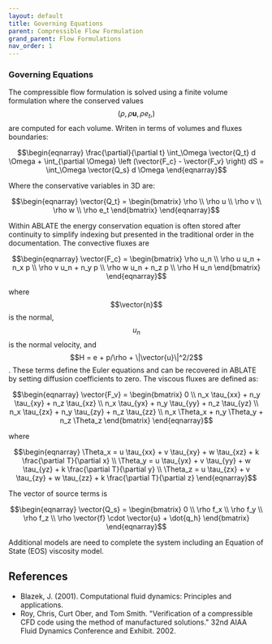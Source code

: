 ```yaml
---
layout: default
title: Governing Equations
parent: Compressible Flow Formulation
grand_parent: Flow Formulations
nav_order: 1
---
```


### Governing Equations
The compressible flow formulation is solved using a finite volume formulation where the conserved values $$(\rho, \rho\boldsymbol{u}, \rho e_t,)$$ are computed for each volume.  Writen in terms of volumes and fluxes boundaries:

$$\begin{eqnarray}
\frac{\partial}{\partial t} \int_\Omega \vector{Q_t} d \Omega + \int_{\partial \Omega} \left (\vector{F_c} - \vector{F_v} \right) dS = \int_\Omega \vector{Q_s} d \Omega
\end{eqnarray}$$

Where the conservative variables in 3D are:

$$\begin{eqnarray}
\vector{Q_t} = \begin{bmatrix} \rho \\ \rho u \\ \rho v \\ \rho w \\ \rho e_t \end{bmatrix}
\end{eqnarray}$$

Within ABLATE the energy conservation equation is often stored after continuity to simplify indexing but presented in the traditional order in the documentation. The convective fluxes are

$$\begin{eqnarray}
\vector{F_c} = \begin{bmatrix} \rho u_n \\ \rho u u_n + n_x p \\ \rho v u_n + n_y p \\ \rho w u_n + n_z p \\ \rho H u_n \end{bmatrix}
\end{eqnarray}$$

where $$\vector{n}$$ is the normal, $$u_n$$ is the normal velocity, and $$H = e + p/\rho + \|\vector{u}\|^2/2$$.  These terms define the Euler equations and can be recovered in ABLATE by setting diffusion coefficients to zero.  The viscous fluxes are defined as:

$$\begin{eqnarray}
\vector{F_v} = \begin{bmatrix}
    0 \\
    n_x \tau_{xx}  + n_y \tau_{xy} + n_z \tau_{xz} \\
    n_x \tau_{yx}  + n_y \tau_{yy} + n_z \tau_{yz} \\
    n_x \tau_{zx}  + n_y \tau_{zy} + n_z \tau_{zz} \\
    n_x \Theta_x   + n_y \Theta_y  + n_z \Theta_z 
\end{bmatrix} 
\end{eqnarray}$$

where

$$\begin{eqnarray}
\Theta_x = u \tau_{xx} + v \tau_{xy} + w \tau_{xz} + k \frac{\partial T}{\partial x} \\
\Theta_y = u \tau_{yx} + v \tau_{yy} + w \tau_{yz} + k \frac{\partial T}{\partial y} \\
\Theta_z = u \tau_{zx} + v \tau_{zy} + w \tau_{zz} + k \frac{\partial T}{\partial z}
\end{eqnarray}$$

The vector of source terms is

$$\begin{eqnarray}
\vector{Q_s} = \begin{bmatrix}
    0 \\
    \rho f_x \\
    \rho f_y \\
    \rho f_z \\
    \rho \vector{f} \cdot \vector{u} + \dot{q_h}
    \end{bmatrix}
\end{eqnarray}$$

Additional models are need to complete the system including an Equation of State (EOS) viscosity model.

## References
 - Blazek, J. (2001). Computational fluid dynamics: Principles and applications.
 - Roy, Chris, Curt Ober, and Tom Smith. "Verification of a compressible CFD code using the method of manufactured solutions." 32nd AIAA Fluid Dynamics Conference and Exhibit. 2002.
